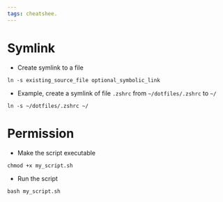 ```yaml
---
tags: cheatshee. 
---
```

# Symlink
- Create symlink to a file
```
ln -s existing_source_file optional_symbolic_link
```
- Example, create a symlink of file `.zshrc` from `~/dotfiles/.zshrc` to `~/`
```
ln -s ~/dotfiles/.zshrc ~/
```
# Permission
- Make the script executable
```
chmod +x my_script.sh
```
- Run the script
```
bash my_script.sh
```